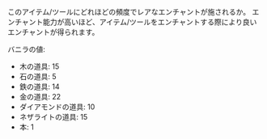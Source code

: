 このアイテム/ツールにどれほどの頻度でレアなエンチャントが施されるか。 エンチャント能力が高いほど、アイテム/ツールをエンチャントする際により良いエンチャントが得られます。

バニラの値:

* 木の道具: 15
* 石の道具: 5
* 鉄の道具: 14
* 金の道具: 22
* ダイアモンドの道具: 10
* ネザライトの道具: 15
* 本: 1